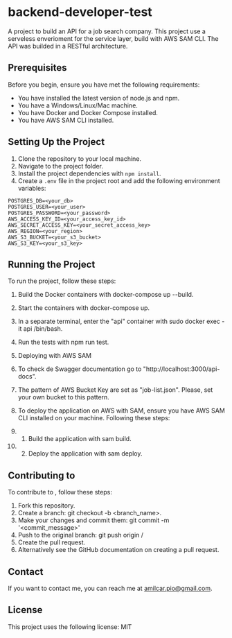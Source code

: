 # backend-developer-test

A project to build an API for a job search company. This project use a serveless enverioment for the service layer, build with AWS SAM CLI. The API was builded in a RESTful architecture.

## Prerequisites

Before you begin, ensure you have met the following requirements:

- You have installed the latest version of node.js and npm.
- You have a Windows/Linux/Mac machine.
- You have Docker and Docker Compose installed.
- You have AWS SAM CLI installed.

## Setting Up the Project

1. Clone the repository to your local machine.
2. Navigate to the project folder.
3. Install the project dependencies with `npm install`.
4. Create a `.env` file in the project root and add the following environment variables:

```
POSTGRES_DB=<your_db>
POSTGRES_USER=<your_user>
POSTGRES_PASSWORD=<your_password>
AWS_ACCESS_KEY_ID=<your_access_key_id>
AWS_SECRET_ACCESS_KEY=<your_secret_access_key>
AWS_REGION=<your_region>
AWS_S3_BUCKET=<your_s3_bucket>
AWS_S3_KEY=<your_s3_key>
```

## Running the Project
To run the project, follow these steps:

1. Build the Docker containers with docker-compose up --build.
2. Start the containers with docker-compose up.
3. In a separate terminal, enter the "api" container with sudo docker exec -it api /bin/bash.
4. Run the tests with npm run test.
5. Deploying with AWS SAM
6. To check de Swagger documentation go to "http://localhost:3000/api-docs".
7. The pattern of AWS Bucket Key are set as "job-list.json". Please, set your own bucket to this pattern.
8. To deploy the application on AWS with SAM, ensure you have AWS SAM CLI installed on your machine. Following these steps:

8. 1. Build the application with sam build.
8. 2. Deploy the application with sam deploy.

## Contributing to
To contribute to , follow these steps:

1. Fork this repository.
2. Create a branch: git checkout -b <branch_name>.
3. Make your changes and commit them: git commit -m '<commit_message>'
4. Push to the original branch: git push origin <Project Name>/<location>
6. Create the pull request.
7. Alternatively see the GitHub documentation on creating a pull request.

## Contact
If you want to contact me, you can reach me at amilcar.pio@gmail.com.

## License
This project uses the following license: MIT
